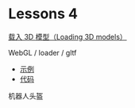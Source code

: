 # Lessons 4

[载入 3D 模型（Loading 3D models）](https://threejs.org/docs/index.html#manual/zh/introduction/Loading-3D-models)

WebGL / loader / gltf

- [示例](https://threejs.org/examples/#webgl_loader_gltf)
- [代码](https://github.com/mrdoob/three.js/blob/master/examples/webgl_loader_gltf.html)

机器人头盔
